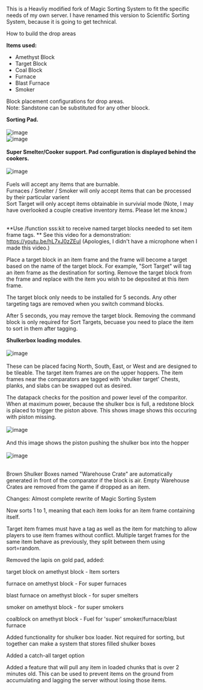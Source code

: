 This is a Heavliy modified fork of Magic Sorting System to fit the specific needs of my own server.  I have renamed this version to Scientific Sorting System, because it is going to get technical.

How to build the drop areas

**Items used:**
- Amethyst Block
- Target Block
- Coal Block
- Furnace
- Blast Furnace
- Smoker

Block placement configurations for drop areas.<br />
Note: Sandstone can be substituted for any other bloock.

**Sorting Pad.**<br /><br />
![image](https://user-images.githubusercontent.com/54421422/126387916-37d64f4b-f2a1-41fe-8c80-5d962327189f.png)<br />
![image](https://user-images.githubusercontent.com/54421422/126388878-1423ec14-d181-4301-9f35-140fb8d3130e.png)
<br /><br />
**Super Smelter/Cooker support. Pad configuration is displayed behind the cookers.**<br /><br />
![image](https://user-images.githubusercontent.com/54421422/126388259-f1a21d56-126b-4dec-85eb-bcbc22713eef.png)
<br /><br />
Fuels will accept any items that are burnable.<br />
Furnaces / Smelter / Smoker will only accept items that can be processed by their particular varient<br />
Sort Target will only accept items obtainable in survivial mode (Note, I may have overlooked a couple creative inventory items.  Please let me know.)<br /><br />

**Use /function sss:kit to receive named target blocks needed to set item frame tags.
**
See this video for a demonstration: https://youtu.be/hL7xJ0zZEuI  (Apologies, I didn't have a microphone when I made this video.)

Place a target block in an item frame and the frame will become a target based on the name of the target block.  For example, "Sort Target" will tag an item frame as the destination for sorting. Remove the target block from the frame and replace with the item you wish to be deposited at this item frame.

The target block only needs to be installed for 5 seconds. Any other targeting tags are removed when you switch command blocks.

After 5 seconds, you may remove the target block.  Removing the command block is only required for Sort Targets, becuase you need to place the item to sort in them after tagging.

**Shulkerbox loading modules**.<br /><br />
![image](https://user-images.githubusercontent.com/54421422/126388406-acfcabb2-2238-4206-8416-179c7c521196.png)<br /><br />
These can be placed facing North, South, East, or West and are designed to be tileable.
The target item frames are on the upper hoppers.
The item frames near the comparators are tagged with 'shulker target'
Chests, planks, and slabs can be swapped out as desired.

The datapack checks for the position and power level of the comparitor.  When at maximum power, because the shulker box is full, a redstone block is placed to trigger the piston above.  This shows image shows this occuring with piston missing.<br /><br />
![image](https://user-images.githubusercontent.com/54421422/126388603-11f1ce07-83a3-4dad-b7f7-8376524e638d.png)<br /><br />
And this image shows the piston pushing the shulker box into the hopper<br /><br />
  ![image](https://user-images.githubusercontent.com/54421422/126388811-ae7ab629-81ad-44d5-84ab-124f3a7b4c18.png)<br /><br />

Brown Shulker Boxes named "Warehouse Crate" are automatically generated in front of the comparator if the block is air.  Empty Warehouse Crates are removed from the game if dropped as an item.
  
 

Changes:
Almost complete rewrite of Magic Sorting System

Now sorts 1 to 1, meaning that each item looks for an item frame containing itself.


Target item frames must have a tag as well as the item for matching to allow players to use item frames without conflict.
Multiple target frames for the same item behave as previously, they split between them using sort=random.

Removed the lapis on gold pad, added:

  target block on amethyst block - Item sorters
  
  furnace on amethyst block - For super furnaces
  
  blast furnace on amethyst block - for super smelters
  
  smoker on amethyst block - for super smokers
  
  coalblock on amethyst block - Fuel for 'super' smoker/furnace/blast furnace
  
Added functionality for shulker box loader.  Not required for sorting, but together can
make a system that stores filled shulker boxes

Added a catch-all target option

Added a feature that will pull any item in loaded chunks that is over 2 minutes old.  This can be used to prevent items on the ground from accumulating and lagging the server without losing those items.
